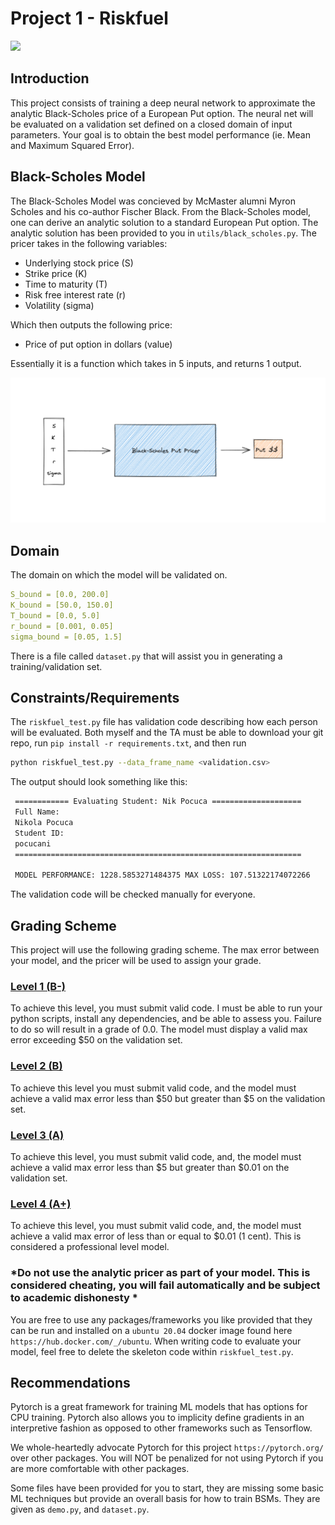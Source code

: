 # Project 1 - Riskfuel 


![](https://media-exp1.licdn.com/dms/image/C4D0BAQHa_yrMUj4Fwg/company-logo_200_200/0/1575957122798?e=2159024400&v=beta&t=Te0m8CUYKG3PNIkwZd4rWo1ZwQm0_lAB60hHWA-S6po)


## Introduction

This project consists of training a deep neural network to approximate the analytic Black-Scholes price of a European Put option. The neural net will be evaluated on a validation set defined on a closed domain of input parameters. Your goal is to obtain the best model performance (ie. Mean and Maximum Squared Error). 


## Black-Scholes Model 

The Black-Scholes Model was concieved by McMaster alumni Myron Scholes and his co-author Fischer Black. From the Black-Scholes model, one can derive an analytic solution to a standard European Put option. The analytic solution has been provided to you in `utils/black_scholes.py`. The pricer takes in the following variables: 

- Underlying stock price (S) 
- Strike price (K)
- Time to maturity (T)
- Risk free interest rate (r) 
- Volatility (sigma)

Which then outputs the following price: 

- Price of put option in dollars (value) 

Essentially it is a function which takes in 5 inputs, and returns 1 output. 


![](media/bsm.png)


## Domain
The domain on which the model will be validated on. 

```yaml
S_bound = [0.0, 200.0]
K_bound = [50.0, 150.0] 
T_bound = [0.0, 5.0]
r_bound = [0.001, 0.05]
sigma_bound = [0.05, 1.5]

```

There is a file called `dataset.py` that will assist you in generating a training/validation set. 

## Constraints/Requirements 

The `riskfuel_test.py` file has validation code describing how each person will be evaluated. Both myself and the TA must be able to download your git repo, run `pip install -r requirements.txt`, and then run 

```bash 
python riskfuel_test.py --data_frame_name <validation.csv>
```   

The output should look something like this: 

```bash 
 ============ Evaluating Student: Nik Pocuca ==================== 
 Full Name:
 Nikola Pocuca
 Student ID:
 pocucani
 ================================================================ 

 MODEL PERFORMANCE: 1228.5853271484375 MAX LOSS: 107.51322174072266 

```

The validation code will be checked manually for everyone. 

## Grading Scheme 

This project will use the following grading scheme.
The max error between your model, and the pricer will be used to assign your grade. 

### <u> Level 1 (B-) </u>
To achieve this level, you must submit valid code. I must be able to run your python scripts, install any dependencies, and 
be able to assess you. Failure to do so will result in a grade of 0.0. The model must display a valid max error exceeding $50 
on the validation set. 

### <u> Level 2 (B) </u>
To achieve this level you must submit valid code, and the model must achieve a valid max error less than $50 but greater 
than $5 on the validation set. 

### <u>  Level 3 (A) </u>
To achieve this level, you must submit valid code, and, the model must achieve a valid max error less than $5 but greater than $0.01 
on the validation set. 

### <u> Level 4 (A+) </u>
To achieve this level, you must submit valid code, and, the model must achieve a valid max error of less than or equal to $0.01 (1 cent). 
This is considered a professional level model. 


### *Do not use the analytic pricer as part of your model. This is considered cheating, you will fail automatically and be subject to academic dishonesty * 

You are free to use any packages/frameworks you like provided that they can be run and installed on a `ubuntu 20.04` docker image found here `https://hub.docker.com/_/ubuntu`. When writing code to evaluate your model, feel free to delete the skeleton code within `riskfuel_test.py`. 

## Recommendations 

Pytorch is a great framework for training ML models that has options for CPU training. Pytorch also allows you to implicity define gradients in an interpretive fashion as opposed to other frameworks such as Tensorflow. 

We whole-heartedly advocate Pytorch for this project `https://pytorch.org/` over other packages. You will NOT be penalized for not using Pytorch if you are more comfortable with other packages. 

Some files have been provided for you to start, they are missing some basic ML techniques but provide an overall basis for how to train BSMs. They are given as 
`demo.py`, and `dataset.py`. 


